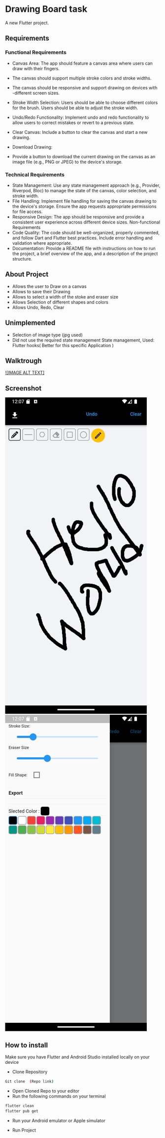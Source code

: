 # Drawing Board task

A new Flutter project.

## Requirements

### Functional Requirements

- Canvas Area:
  The app should feature a canvas area where users can draw with their fingers.

- The canvas should support multiple stroke colors and stroke widths.
- The canvas should be responsive and support drawing on devices with -different screen sizes.
- Stroke Width Selection:
  Users should be able to choose different colors for the brush.
  Users should be able to adjust the stroke width.
- Undo/Redo Functionality:
  Implement undo and redo functionality to allow users to correct mistakes or revert to a previous state.
- Clear Canvas:
  Include a button to clear the canvas and start a new drawing.
- Download Drawing:
- Provide a button to download the current drawing on the canvas as an image file (e.g., PNG or JPEG) to the device's storage.

### Technical Requirements

- State Management:
  Use any state management approach (e.g., Provider, Riverpod, Bloc) to manage the state of the canvas, color selection, and stroke width.
- File Handling:
  Implement file handling for saving the canvas drawing to the device's storage. Ensure the app requests appropriate permissions for file access.
- Responsive Design:
  The app should be responsive and provide a consistent user experience across different device sizes.
  Non-functional Requirements
- Code Quality:
  The code should be well-organized, properly commented, and follow Dart and Flutter best practices.
  Include error handling and validation where appropriate.
- Documentation:
  Provide a README file with instructions on how to run the project, a brief overview of the app, and a description of the project structure.

## About Project

- Allows the user to Draw on a canvas
- Allows to save their Drawing
- Allows to select a width of the stoke and eraser size
- Allows Selection of different shapes and colors
- Allows Undo, Redo, Clear

## Unimplemented

- Selection of image type (jpg used)
- Did not use the required state management State management, Used: Flutter hooks( Better for this specific Application )

## Walktrough 
  [![IMAGE ALT TEXT]](https://drive.google.com/file/d/1kS3VOvgPmX9-5P34IdOD3GFWUNVEM5eY/view?usp=sharin)



## Screenshot

![alt text](screenshots/Screenshot_1709575671.png)
![alt text](screenshots/Screenshot_1709575640.png)

## How to install

Make sure you have Flutter and Android Studio installed locally on your device

- Clone Repository

```bash
Git clone  (Repo link)
```

- Open Cloned Repo to your editor
- Run the following commands on your terminal

```bash
flutter clean
flutter pub get
```

- Run your Android emulator or Apple simulator

- Run Project
